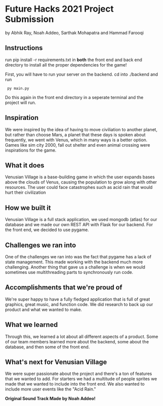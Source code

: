 # Future Hacks 2021 Project Submission
by Abhik Ray, Noah Addeo, Sarthak Mohapatra and Hammad Farooqi

## Instructions 
run pip install -r requirements.txt in **both** the front end and back end directory to install
all the proper dependencies for the game!

First, you will have to run your server on the backend. cd into ./backend and run 
```
 py main.py
```
Do this again in the front end directory in a seperate terminal and the project will run. 

## Inspiration
We were inspired by the idea of having to move civiliation to another planet, but rather than choose Mars, a planet that these days is spoken about frequently, we went with Venus, which in many ways is a better option. Games like sim city 2000, fall out shelter and even animal crossing were inspirations for the game.

## What it does
Venusian Village is a base-building game in which the user expands bases above the clouds of Venus, causing the population to grow along with other resources. The user could face catastrophes such as acid rain that would hurt their civilization

## How we built it
Venusian Village is a full stack application, we used mongodb (atlas) for our database and we made our own REST API with Flask for our backend. For the front end, we decided to use pygame.

## Challenges we ran into
One of the challenges we ran into was the fact that pygame has a lack of state management. This made working with the backend much more challenging. Another thing that gave us a challenge is when we would sometimes use multithreading parts to synchronously run code.

## Accomplishments that we're proud of
We're super happy to have a fully fledged application that is full of great graphics, great music, and function code. We did research to back up our product and what we wanted to make.

## What we learned
Through this, we learned a lot about all different aspects of a product. Some of our team members learned more about the backend, some about the database, and then some of the front end.

## What's next for Venusian Village
We were super passionate about the project and there's a ton of features that we wanted to add. For starters we had a multitude of people sprites we made that we wanted to include into the front end. We also wanted to include more user events like the "Acid Rain."

**Original Sound Track Made by Noah Addeo!**

